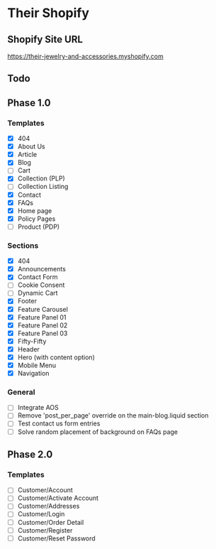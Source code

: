 # Their Shopify

## Shopify Site URL
https://their-jewelry-and-accessories.myshopify.com

## Todo
## Phase 1.0
### Templates
- [x] 404
- [x] About Us
- [x] Article
- [x] Blog
- [ ] Cart
- [x] Collection (PLP)
- [ ] Collection Listing
- [x] Contact
- [x] FAQs
- [x] Home page
- [x] Policy Pages
- [ ] Product (PDP)

### Sections
- [x] 404
- [x] Announcements
- [x] Contact Form
- [ ] Cookie Consent
- [ ] Dynamic Cart
- [x] Footer
- [x] Feature Carousel
- [x] Feature Panel 01
- [x] Feature Panel 02
- [x] Feature Panel 03
- [x] Fifty-Fifty
- [x] Header
- [x] Hero (with content option)
- [x] Mobile Menu
- [x] Navigation

### General
- [ ] Integrate AOS
- [ ] Remove 'post_per_page' override on the main-blog.liquid section
- [ ] Test contact us form entries
- [ ] Solve random placement of background on FAQs page

## Phase 2.0
### Templates
- [ ] Customer/Account
- [ ] Customer/Activate Account
- [ ] Customer/Addresses
- [ ] Customer/Login
- [ ] Customer/Order Detail
- [ ] Customer/Register
- [ ] Customer/Reset Password
